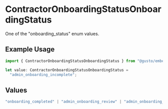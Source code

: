# ContractorOnboardingStatusOnboardingStatus

One of the "onboarding_status" enum values.

## Example Usage

```typescript
import { ContractorOnboardingStatusOnboardingStatus } from "@gusto/embedded-api/models/components/contractoronboardingstatus.js";

let value: ContractorOnboardingStatusOnboardingStatus =
  "admin_onboarding_incomplete";
```

## Values

```typescript
"onboarding_completed" | "admin_onboarding_review" | "admin_onboarding_incomplete"
```